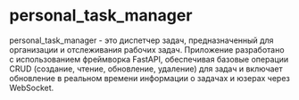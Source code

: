 # personal_task_manager

personal_task_manager - это диспетчер задач, предназначенный для организации и отслеживания рабочих задач. Приложение разработано с использованием фреймворка FastAPI, обеспечивая базовые операции CRUD (создание, чтение, обновление, удаление) для задач и включает обновление в реальном времени информации о задачах и юзерах через WebSocket.
